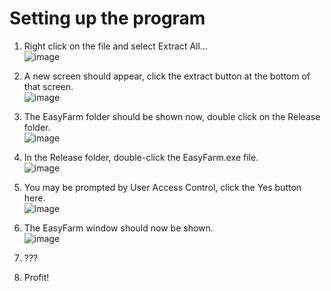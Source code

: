# Setting up the program
1. Right click on the file and select Extract All…  
![image](https://cloud.githubusercontent.com/assets/5349608/18919086/e42a0b04-856a-11e6-830c-e45b121711cd.png)
 
2. A new screen should appear, click the extract button at the bottom of that screen.  
![image](https://cloud.githubusercontent.com/assets/5349608/18919098/ec65d2bc-856a-11e6-82ae-fc3706ab2c4c.png)
 
3. The EasyFarm folder should be shown now, double click on the Release folder.  
![image](https://cloud.githubusercontent.com/assets/5349608/18919116/fa83dfce-856a-11e6-99d7-71af5fea1ed8.png)
 
4. In the Release folder, double-click the EasyFarm.exe file.  
![image](https://cloud.githubusercontent.com/assets/5349608/18919128/0553c680-856b-11e6-83dc-dd5c7654b9c8.png)
 
5. You may be prompted by User Access Control, click the Yes button here.  
![image](https://cloud.githubusercontent.com/assets/5349608/18919137/0efd3f18-856b-11e6-88a3-1c55959bf153.png)
 
6. The EasyFarm window should now be shown.  
![image](https://cloud.githubusercontent.com/assets/5349608/18919148/1728a088-856b-11e6-9212-4a6511d8bfcf.png)
 
7. ???  

8. Profit!  